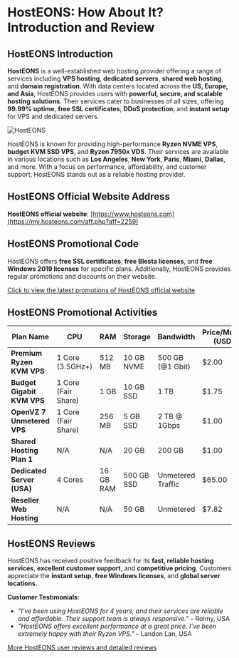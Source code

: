 # HostEONS: How About It? Introduction and Review

## HostEONS Introduction

**HostEONS** is a well-established web hosting provider offering a range of services including **VPS hosting**, **dedicated servers**, **shared web hosting**, and **domain registration**. With data centers located across the **US, Europe, and Asia**, HostEONS provides users with **powerful, secure, and scalable hosting solutions**. Their services cater to businesses of all sizes, offering **99.99% uptime**, **free SSL certificates**, **DDoS protection**, and **instant setup** for VPS and dedicated servers.

![HostEONS](https://github.com/user-attachments/assets/772bd444-7402-42e3-a3ff-c5d253393656)

HostEONS is known for providing high-performance **Ryzen NVME VPS**, **budget KVM SSD VPS**, and **Ryzen 7950x VDS**. Their services are available in various locations such as **Los Angeles**, **New York**, **Paris**, **Miami**, **Dallas**, and more. With a focus on performance, affordability, and customer support, HostEONS stands out as a reliable hosting provider.

## HostEONS Official Website Address

**HostEONS official website**: [https://www.hosteons.com](https://my.hosteons.com/aff.php?aff=2259)

## HostEONS Promotional Code

HostEONS offers **free SSL certificates**, **free Blesta licenses**, and **free Windows 2019 licenses** for specific plans. Additionally, HostEONS provides regular promotions and discounts on their website.

[Click to view the latest promotions of HostEONS official website](https://my.hosteons.com/aff.php?aff=2259)

## HostEONS Promotional Activities

| Plan Name               | CPU               | RAM       | Storage    | Bandwidth         | Price/Month (USD) | Purchase Link                                            |
|-------------------------|-------------------|-----------|------------|-------------------|-------------------|-----------------------------------------------------------|
| **Premium Ryzen KVM VPS** | 1 Core (3.5GHz+)  | 512 MB    | 10 GB NVME | 500 GB (@1 Gbit)  | $2.00             | [Order Now](https://my.hosteons.com/aff.php?aff=2259)                      |
| **Budget Gigabit KVM VPS**| 1 Core (Fair Share)| 1 GB     | 10 GB SSD  | 1 TB              | $1.75             | [Order Now](https://my.hosteons.com/aff.php?aff=2259)                      |
| **OpenVZ 7 Unmetered VPS**| 1 Core (Fair Share)| 256 MB   | 5 GB SSD   | 2 TB @ 1Gbps      | $1.00             | [Order Now](https://my.hosteons.com/aff.php?aff=2259)                      |
| **Shared Hosting Plan 1** | N/A               | N/A       | 20 GB      | 200 GB            | $1.00             | [Order Now](https://my.hosteons.com/aff.php?aff=2259)                      |
| **Dedicated Server (USA)**| 4 Cores           | 16 GB RAM | 500 GB SSD | Unmetered Traffic | $65.00            | [Order Now](https://my.hosteons.com/aff.php?aff=2259)                      |
| **Reseller Web Hosting**  | N/A               | N/A       | 50 GB      | Unmetered         | $7.82             | [Order Now](https://my.hosteons.com/aff.php?aff=2259)                      |

## HostEONS Reviews

HostEONS has received positive feedback for its **fast, reliable hosting services**, **excellent customer support**, and **competitive pricing**. Customers appreciate the **instant setup**, **free Windows licenses**, and **global server locations**.

**Customer Testimonials**:
- *"I've been using HostEONS for 4 years, and their services are reliable and affordable. Their support team is always responsive."* – Ronny, USA
- *"HostEONS offers excellent performance at a great price. I’ve been extremely happy with their Ryzen VPS."* – Landon Lan, USA

[More HostEONS user reviews and detailed reviews](https://my.hosteons.com/aff.php?aff=2259)
